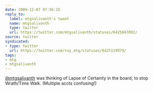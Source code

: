 ```yaml
---
date: 2009-12-07 07:56:15
reply_to:
  label: mtgsalivanth's tweet
  name: mtgsalivanth
  type: twitter
  url: https://twitter.com/mtgsalivanth/statuses/6425047092/
source: twitter
syndicated:
- type: twitter
  url: https://twitter.com/roy_mtg/statuses/6425119979/
tags:
- mtg
- mtgsalivanth
---
```


[@mtgsalivanth](https://twitter.com/mtgsalivanth/) was thinking of Lapse of Certainty in the board, to stop Wrath/Time Walk. (Multiple accts confusing!)